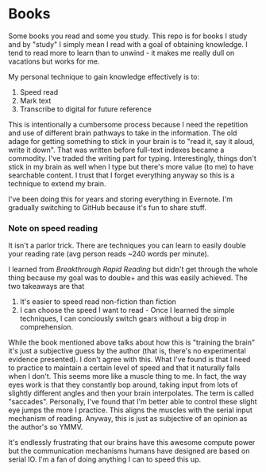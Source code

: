 # Books
Some books you read and some you study. This repo is for books I study and by "study" I simply mean I read with a goal of obtaining knowledge. I tend to read more to learn than to unwind - it makes me really dull on vacations but works for me.

My personal technique to gain knowledge effectively is to:
1. Speed read
2. Mark text
3. Transcribe to digital for future reference

This is intentionally a cumbersome process because I need the repetition and use of different brain pathways to take in the information. The old adage for getting something to stick in your brain is to "read it, say it aloud, write it down". That was written before full-text indexes became a commodity. I've traded the writing part for typing. Interestingly, things don't stick in my brain as well when I type but there's more value (to me) to have searchable content. I trust that I forget everything anyway so this is a technique to extend my brain.

I've been doing this for years and storing everything in Evernote. I'm gradually switching to GitHub because it's fun to share stuff.

### Note on speed reading
It isn't a parlor trick. There are techniques you can learn to easily double your reading rate (avg person reads ~240 words per minute).

I learned from *Breakthrough Rapid Reading* but didn't get through the whole thing because my goal was to double+ and this was easily achieved. The two takeaways are that
1. It's easier to speed read non-fiction than fiction
2. I can choose the speed I want to read - Once I learned the simple techniques, I can conciously switch gears without a big drop in comprehension.

While the book mentioned above talks about how this is "training the brain" it's just a subjective guess by the author (that is, there's no experimental evidence presented). I don't agree with this. What I've found is that I need to practice to maintain a certain level of speed and that it naturally falls when I don't. This seems more like a muscle thing to me. In fact, the way eyes work is that they constantly bop around, taking input from lots of slightly different angles and then your brain interpolates. The term is called "saccades". Personally, I've found that I'm better able to control these slight eye jumps the more I practice. This aligns the muscles with the serial input mechanism of reading. Anyway, this is just as subjective of an opinion as the author's so YMMV.

It's endlessly frustrating that our brains have this awesome compute power but the communication mechanisms humans have designed are based on serial IO. I'm a fan of doing anything I can to speed this up.